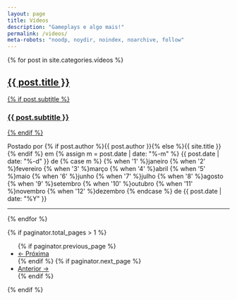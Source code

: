 ```yaml
---
layout: page
title: Vídeos
description: "Gameplays e algo mais!"
permalink: /videos/
meta-robots: "noodp, noydir, noindex, noarchive, follow"
---
```


{% for post in site.categories.vídeos %}
<div class="post-preview">
    <a href="{{ post.url | prepend: site.baseurl | prepend: site.url }}">
        <h2 class="post-title">
            {{ post.title }}
        </h2>
        {% if post.subtitle %}
        <h3 class="post-subtitle">
            {{ post.subtitle }}
        </h3>
        {% endif %}
    </a>
    <p class="post-meta">Postado por {% if post.author %}{{ post.author }}{% else %}{{ site.title }}{% endif %} em
    {% assign m = post.date | date: "%-m" %}
    {{ post.date | date: "%-d" }} de
    {% case m %}
    {% when '1' %}janeiro
    {% when '2' %}fevereiro
    {% when '3' %}março
    {% when '4' %}abril
    {% when '5' %}maio
    {% when '6' %}junho
    {% when '7' %}julho
    {% when '8' %}agosto
    {% when '9' %}setembro
    {% when '10' %}outubro
    {% when '11' %}novembro
    {% when '12' %}dezembro
    {% endcase %} de
    {{ post.date | date: "%Y" }}
    </p>
</div>
<hr>
{% endfor %}

<!-- Pager -->
{% if paginator.total_pages > 1 %}
<ul class="pager">
    {% if paginator.previous_page %}
    <li class="previous">
        <a href="{{ paginator.previous_page_path | replace: '/index.html', '' | prepend: site.baseurl | prepend: site.url }}/">&larr; Próxima</a>
    </li>
    {% endif %}
    {% if paginator.next_page %}
    <li class="next">
        <a href="{{ paginator.next_page_path | prepend: site.baseurl | prepend: site.url }}/">Anterior &rarr;</a>
    </li>
    {% endif %}
</ul>
{% endif %}

